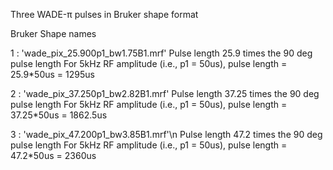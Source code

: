Three WADE-π pulses in Bruker shape format 

Bruker Shape names


1 : 'wade_pix_25.900p1_bw1.75B1.mrf'
    Pulse length 25.9 times the 90 deg pulse length
    For 5kHz RF amplitude (i.e., p1 = 50us), pulse length = 25.9*50us = 1295us


2 : 'wade_pix_37.250p1_bw2.82B1.mrf'
    Pulse length 37.25 times the 90 deg pulse length
    For 5kHz RF amplitude (i.e., p1 = 50us), pulse length = 37.25*50us = 1862.5us


3 : 'wade_pix_47.200p1_bw3.85B1.mrf'\n
    Pulse length 47.2 times the 90 deg pulse length
    For 5kHz RF amplitude (i.e., p1 = 50us), pulse length = 47.2*50us = 2360us

 

